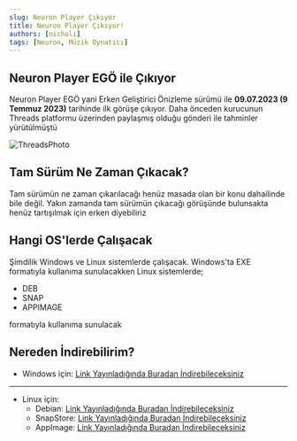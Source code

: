 ```yaml
---
slug: Neuron Player Çıkıyor
title: Neuron Player Çıkıyor!
authors: [nicholi]
tags: [Neuron, Müzik Oynatıcı]
---
```



## Neuron Player EGÖ ile Çıkıyor

Neuron Player EGÖ yani Erken Geliştirici Önizleme sürümü ile **09.07.2023 (9 Temmuz 2023)** tarihinde ilk görüşe çıkıyor. Daha önceden kurucunun Threads platformu üzerinden paylaşmış olduğu gönderi ile tahminler yürütülmüştü

![ThreadsPhoto](https://cdn.discordapp.com/attachments/836225187132473364/1127242427309236224/08-07-17-14-23.png)

## Tam Sürüm Ne Zaman Çıkacak?

Tam sürümün ne zaman çıkarılacağı henüz masada olan bir konu dahailinde bile değil. Yakın zamanda tam sürümün çıkacağı görüşünde bulunsakta henüz tartışılmak için erken diyebiliriz

## Hangi OS'lerde Çalışacak

Şimdilik Windows ve Linux sistemlerde çalışacak. Windows'ta EXE formatıyla kullanıma sunulacakken Linux sistemlerde;
  * DEB
  * SNAP
  * APPIMAGE

formatıyla kullanıma sunulacak

## Nereden İndirebilirim?

 * Windows için: [Link Yayınladığında Buradan İndirebileceksiniz](#)
---
 * Linux için:
   * Debian: [Link Yayınladığında Buradan İndirebileceksiniz](#)
   * SnapStore: [Link Yayınladığında Buradan İndirebileceksiniz](#)
   * AppImage: [Link Yayınladığında Buradan İndirebileceksiniz](#)

